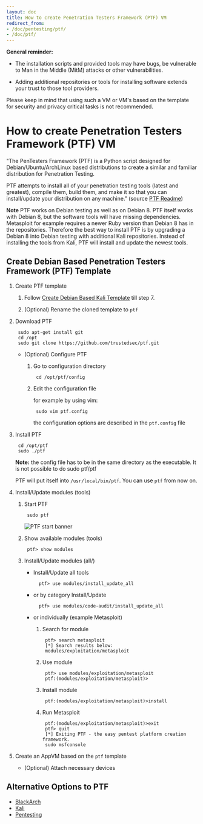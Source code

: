 ```yaml
---
layout: doc
title: How to create Penetration Testers Framework (PTF) VM
redirect_from:
- /doc/pentesting/ptf/
- /doc/ptf/
---
```


**General reminder:**

- The installation scripts and provided tools may have bugs, be vulnerable to Man in the Middle (MitM) attacks or other vulnerabilities.

- Adding additional repositories or tools for installing software extends your trust to those tool providers.

Please keep in mind that using such a VM or VM's based on the template for security and privacy critical tasks is not recommended.

How to create Penetration Testers Framework (PTF) VM
====================================================

"The PenTesters Framework (PTF) is a Python script designed for Debian/Ubuntu/ArchLinux based distributions to create a similar and familiar distribution for Penetration Testing.

PTF attempts to install all of your penetration testing tools (latest and greatest), compile them, build them, and make it so that you can install/update your distribution on any machine." (source [PTF Readme](https://github.com/trustedsec/ptf/blob/master/README.md))

**Note** PTF works on Debian testing as well as on Debian 8. PTF itself works with Debian 8, but the software tools will have missing dependencies. Metasploit for example requires a newer Ruby version than Debian 8 has in the repositories. Therefore the best way to install PTF is by upgrading a Debian 8 into Debian testing with additional Kali repositories. Instead of installing the tools from Kali, PTF will install and update the newest tools.

Create Debian Based Penetration Testers Framework (PTF) Template
----------------------------------------------------------------

1. Create PTF template

    1. Follow [Create Debian Based Kali Template](/doc/pentesting/kali/) till step 7.

    2. (Optional) Rename the cloned template to `ptf`

2. Download PTF

        sudo apt-get install git
        cd /opt
        sudo git clone https://github.com/trustedsec/ptf.git

    - (Optional) Configure PTF

        1. Go to configuration directory

                cd /opt/ptf/config

        2. Edit the configuration file

            for example by using vim:

                sudo vim ptf.config

            the configuration options are described in the `ptf.config` file

3. Install PTF

        cd /opt/ptf
        sudo ./ptf

    **Note:** the config file has to be in the same directory as the executable. It is not
possible to do sudo ptf/ptf

    PTF will put itself into `/usr/local/bin/ptf`. You can use `ptf` from now on.

4. Install/Update modules (tools)

    1. Start PTF

            sudo ptf

        ![PTF start banner](/attachment/wiki/PTF/ptf-banner.png)

    2. Show available modules (tools)

            ptf> show modules

    3. Install/Update modules (all/)

        - Install/Update all tools

                ptf> use modules/install_update_all

        - or by category Install/Update

                ptf> use modules/code-audit/install_update_all

        - or individually (example Metasploit)

            1. Search for module

                    ptf> search metasploit
                    [*] Search results below:
                    modules/exploitation/metasploit

            2. Use module

                    ptf> use modules/exploitation/metasploit
                    ptf:(modules/exploitation/metasploit)>

            3. Install module

                    ptf:(modules/exploitation/metasploit)>install

            4. Run Metasploit

                    ptf:(modules/exploitation/metasploit)>exit
                    ptf> quit
                    [*] Exiting PTF - the easy pentest platform creation framework.
                    sudo msfconsole

5. Create an AppVM based on the `ptf` template

    - (Optional) Attach necessary devices


Alternative Options to PTF
--------------------------

- [BlackArch](/doc/pentesting/blackarch/)
- [Kali](/doc/pentesting/kali/)
- [Pentesting](/doc/pentesting/)
